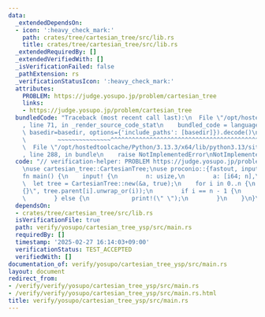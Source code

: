 ```yaml
---
data:
  _extendedDependsOn:
  - icon: ':heavy_check_mark:'
    path: crates/tree/cartesian_tree/src/lib.rs
    title: crates/tree/cartesian_tree/src/lib.rs
  _extendedRequiredBy: []
  _extendedVerifiedWith: []
  _isVerificationFailed: false
  _pathExtension: rs
  _verificationStatusIcon: ':heavy_check_mark:'
  attributes:
    PROBLEM: https://judge.yosupo.jp/problem/cartesian_tree
    links:
    - https://judge.yosupo.jp/problem/cartesian_tree
  bundledCode: "Traceback (most recent call last):\n  File \"/opt/hostedtoolcache/Python/3.13.3/x64/lib/python3.13/site-packages/onlinejudge_verify/documentation/build.py\"\
    , line 71, in _render_source_code_stat\n    bundled_code = language.bundle(stat.path,\
    \ basedir=basedir, options={'include_paths': [basedir]}).decode()\n          \
    \         ~~~~~~~~~~~~~~~^^^^^^^^^^^^^^^^^^^^^^^^^^^^^^^^^^^^^^^^^^^^^^^^^^^^^^^^^^^^^^^^^^\n\
    \  File \"/opt/hostedtoolcache/Python/3.13.3/x64/lib/python3.13/site-packages/onlinejudge_verify/languages/rust.py\"\
    , line 288, in bundle\n    raise NotImplementedError\nNotImplementedError\n"
  code: "// verification-helper: PROBLEM https://judge.yosupo.jp/problem/cartesian_tree\n\
    \nuse cartesian_tree::CartesianTree;\nuse proconio::{fastout, input};\n\n#[fastout]\n\
    fn main() {\n    input! {\n        n: usize,\n        a: [i64; n],\n    }\n  \
    \  let tree = CartesianTree::new(&a, true);\n    for i in 0..n {\n        print!(\"\
    {}\", tree.parent[i].unwrap_or(i));\n        if i == n - 1 {\n            println!();\n\
    \        } else {\n            print!(\" \");\n        }\n    }\n}\n"
  dependsOn:
  - crates/tree/cartesian_tree/src/lib.rs
  isVerificationFile: true
  path: verify/yosupo/cartesian_tree_ysp/src/main.rs
  requiredBy: []
  timestamp: '2025-02-27 16:14:03+09:00'
  verificationStatus: TEST_ACCEPTED
  verifiedWith: []
documentation_of: verify/yosupo/cartesian_tree_ysp/src/main.rs
layout: document
redirect_from:
- /verify/verify/yosupo/cartesian_tree_ysp/src/main.rs
- /verify/verify/yosupo/cartesian_tree_ysp/src/main.rs.html
title: verify/yosupo/cartesian_tree_ysp/src/main.rs
---
```

